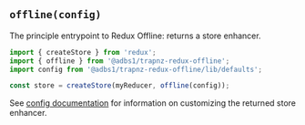 ## `offline(config)`

The principle entrypoint to Redux Offline: returns a store enhancer.

```js
import { createStore } from 'redux';
import { offline } from '@adbs1/trapnz-redux-offline';
import config from '@adbs1/trapnz-redux-offline/lib/defaults';

const store = createStore(myReducer, offline(config));
```

See [config documentation](./config.md) for information on customizing the returned store enhancer.
